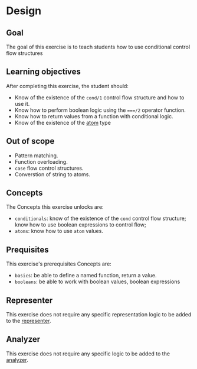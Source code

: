 # Design

## Goal

The goal of this exercise is to teach students how to use conditional control flow structures

## Learning objectives

After completing this exercise, the student should:

- Know of the existence of the `cond/1` control flow structure and how to use it.
- Know how to perform boolean logic using the `===/2` operator function.
- Know how to return values from a function with conditional logic.
- Know of the existence of the [atom][atom] type

## Out of scope

- Pattern matching.
- Function overloading.
- `case` flow control structures.
- Converstion of string to atoms.

## Concepts

The Concepts this exercise unlocks are:

- `conditionals`: know of the existence of the `cond` control flow structure; know how to use boolean expressions to control flow;
- `atoms`: know how to use `atom` values.

## Prequisites

This exercise's prerequisites Concepts are:

- `basics`: be able to define a named function, return a value.
- `booleans`: be able to work with boolean values, boolean expressions

## Representer

This exercise does not require any specific representation logic to be added to the [representer][representer].

## Analyzer

This exercise does not require any specific logic to be added to the [analyzer][analyzer].

[analyzer]: https://github.com/exercism/elixir-analyzer
[representer]: https://github.com/exercism/elixir-representer
[atom]: https://elixir-lang.org/getting-started/basic-types.html#atoms

